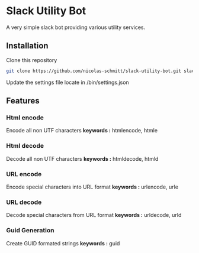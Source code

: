 # Slack Utility Bot
A very simple slack bot providing various utility services.

## Installation
Clone this repository
```sh
git clone https://github.com/nicolas-schmitt/slack-utility-bot.git slack-utility-bot
```
Update the settings file locate in /bin/settings.json

## Features

### Html encode
Encode all non UTF characters
**keywords :** htmlencode, htmle

### Html decode
Decode all non UTF characters
**keywords :** htmldecode, htmld

### URL encode
Encode special characters into URL format
**keywords :** urlencode, urle

### URL decode
Decode special characters from URL format
**keywords :** urldecode, urld

### Guid Generation
Create GUID formated strings
**keywords :** guid
